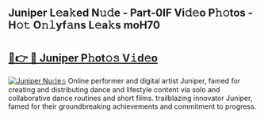 ## Juniper L𝚎a𝚔ed N𝚞𝚍e - Part-0IF Vi𝚍𝚎o P𝚑𝚘tos - H𝚘𝚝 O𝚗𝚕yf𝚊ns L𝚎a𝚔s moH70

# <h2><a href="http://kf7rp7q.oniu.top/?m=Juniper">🔗👉 🔴 Juniper P𝚑ot𝚘𝚜 V𝚒d𝚎o</a></h2>

[![Juniper Nu𝚍e𝚜](https://i.imgur.com/0qMVB7G.gif)](http://kf7rp7q.oniu.top/?m=Juniper)
Online performer and digital artist Juniper, famed for creating and distributing dance and lifestyle content via solo and collaborative dance routines and short films. trailblazing innovator Juniper, famed for their groundbreaking achievements and commitment to progress.  
